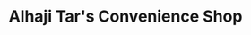 ---
title: "Alhaji Tar's Convenience Shop"
url: /buedu/alhaji-tars-convenience-shop/
shop: Lebensmittel
---